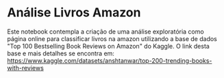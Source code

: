 # Análise Livros Amazon


Este notebook contempla a criação de uma análise exploratória como página online para classificar livros na amazon utilizando a base de dados "Top 100 Bestselling Book Reviews on Amazon" do Kaggle. O link desta base e mais detalhes se encontra em: https://www.kaggle.com/datasets/anshtanwar/top-200-trending-books-with-reviews

